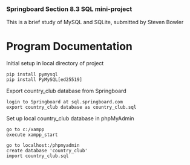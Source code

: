 ### Springboard Section 8.3 SQL mini-project

This is a brief study of MySQL and SQLite, submitted by Steven Bowler



# Program Documentation

Initial setup in local directory of project

````
pip install pymysql
pip install PyMySQL[ed25519]
````


Export country_club database from Springboard
````
login to Springboard at sql.springboard.com
export country_club database as country_club.sql
````


Set up local country_club database in phpMyAdmin
````
go to c:/xampp
execute xampp_start

go to localhost:/phpmyadmin
create database 'country_club'
import country_club.sql
````
